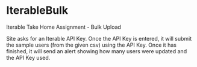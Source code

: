 # IterableBulk
Iterable Take Home Assignment - Bulk Upload

Site asks for an Iterable API Key. Once the API Key
is entered, it will submit the sample users (from the given csv)
using the API Key. Once it has finished, it will send an alert
showing how many users were updated and the API Key used.
